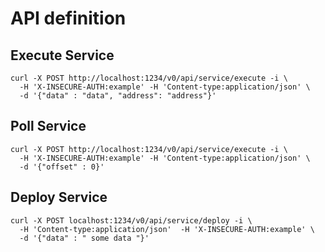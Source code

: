 # API definition

## Execute Service

```
curl -X POST http://localhost:1234/v0/api/service/execute -i \
  -H 'X-INSECURE-AUTH:example' -H 'Content-type:application/json' \
  -d '{"data" : "data", "address": "address"}'
```

## Poll Service

```
curl -X POST http://localhost:1234/v0/api/service/execute -i \
  -H 'X-INSECURE-AUTH:example' -H 'Content-type:application/json' \
  -d '{"offset" : 0}'
```

## Deploy Service

```
curl -X POST localhost:1234/v0/api/service/deploy -i \
  -H 'Content-type:application/json'  -H 'X-INSECURE-AUTH:example' \
  -d '{"data" : " some data "}'
```
